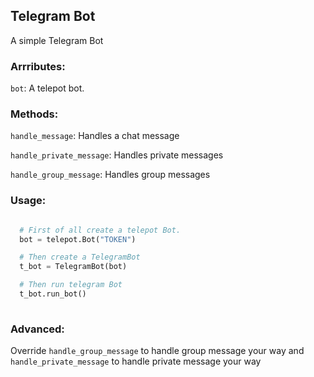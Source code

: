 ## Telegram Bot
A simple Telegram Bot

### Arrributes:
  `bot`: A telepot bot.

### Methods:
  `handle_message`: Handles a chat message
  
  `handle_private_message`: Handles private messages
  
  `handle_group_message`: Handles group messages

### Usage:

```python

  # First of all create a telepot Bot.
  bot = telepot.Bot("TOKEN")

  # Then create a TelegramBot
  t_bot = TelegramBot(bot)

  # Then run telegram Bot
  t_bot.run_bot()
  
```

### Advanced:

Override `handle_group_message` to handle group message your way and
`handle_private_message` to handle private message your way
